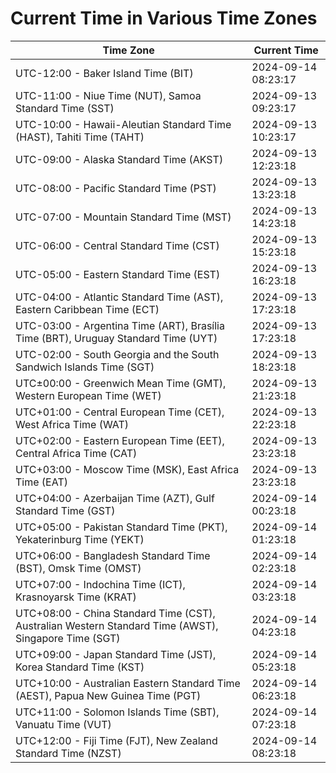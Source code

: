 # Current Time in Various Time Zones

| Time Zone | Current Time |
|-----------|--------------|
| UTC-12:00 - Baker Island Time (BIT) | 2024-09-14 08:23:17 |
| UTC-11:00 - Niue Time (NUT), Samoa Standard Time (SST) | 2024-09-13 09:23:17 |
| UTC-10:00 - Hawaii-Aleutian Standard Time (HAST), Tahiti Time (TAHT) | 2024-09-13 10:23:17 |
| UTC-09:00 - Alaska Standard Time (AKST) | 2024-09-13 12:23:18 |
| UTC-08:00 - Pacific Standard Time (PST) | 2024-09-13 13:23:18 |
| UTC-07:00 - Mountain Standard Time (MST) | 2024-09-13 14:23:18 |
| UTC-06:00 - Central Standard Time (CST) | 2024-09-13 15:23:18 |
| UTC-05:00 - Eastern Standard Time (EST) | 2024-09-13 16:23:18 |
| UTC-04:00 - Atlantic Standard Time (AST), Eastern Caribbean Time (ECT) | 2024-09-13 17:23:18 |
| UTC-03:00 - Argentina Time (ART), Brasília Time (BRT), Uruguay Standard Time (UYT) | 2024-09-13 17:23:18 |
| UTC-02:00 - South Georgia and the South Sandwich Islands Time (SGT) | 2024-09-13 18:23:18 |
| UTC±00:00 - Greenwich Mean Time (GMT), Western European Time (WET) | 2024-09-13 21:23:18 |
| UTC+01:00 - Central European Time (CET), West Africa Time (WAT) | 2024-09-13 22:23:18 |
| UTC+02:00 - Eastern European Time (EET), Central Africa Time (CAT) | 2024-09-13 23:23:18 |
| UTC+03:00 - Moscow Time (MSK), East Africa Time (EAT) | 2024-09-13 23:23:18 |
| UTC+04:00 - Azerbaijan Time (AZT), Gulf Standard Time (GST) | 2024-09-14 00:23:18 |
| UTC+05:00 - Pakistan Standard Time (PKT), Yekaterinburg Time (YEKT) | 2024-09-14 01:23:18 |
| UTC+06:00 - Bangladesh Standard Time (BST), Omsk Time (OMST) | 2024-09-14 02:23:18 |
| UTC+07:00 - Indochina Time (ICT), Krasnoyarsk Time (KRAT) | 2024-09-14 03:23:18 |
| UTC+08:00 - China Standard Time (CST), Australian Western Standard Time (AWST), Singapore Time (SGT) | 2024-09-14 04:23:18 |
| UTC+09:00 - Japan Standard Time (JST), Korea Standard Time (KST) | 2024-09-14 05:23:18 |
| UTC+10:00 - Australian Eastern Standard Time (AEST), Papua New Guinea Time (PGT) | 2024-09-14 06:23:18 |
| UTC+11:00 - Solomon Islands Time (SBT), Vanuatu Time (VUT) | 2024-09-14 07:23:18 |
| UTC+12:00 - Fiji Time (FJT), New Zealand Standard Time (NZST) | 2024-09-14 08:23:18 |
